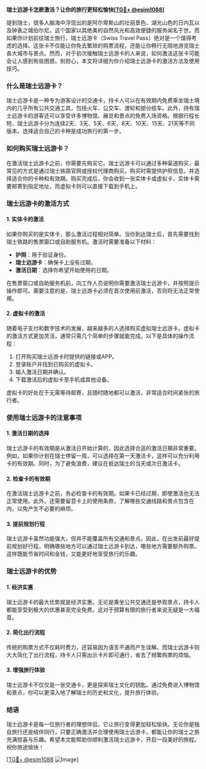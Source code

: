 **瑞士远游卡怎麽激活？让你的旅行更轻松愉快[[TG💪+ @esim1088](https://t.me/s/esim1088)]**

提到瑞士，很多人脑海中浮现出的是阿尔卑斯山的壮丽景色、湖光山色的日内瓦以及钟表之城伯尔尼。这个国家以其绝美的自然风光和高效便捷的服务闻名于世。而如果你计划前往瑞士旅行，瑞士远游卡（Swiss Travel Pass）绝对是一个值得考虑的选择。这张卡不仅能让你免去繁琐的购票流程，还能让你畅行无阻地游览瑞士各大城市与景点。然而，对于初次接触瑞士远游卡的人来说，如何激活这张卡可能会让人感到有些困惑。别担心，本文将详细为你介绍瑞士远游卡的激活方法及使用技巧。

### 什么是瑞士远游卡？

瑞士远游卡是一种专为游客设计的交通卡，持卡人可以在有效期内免费乘坐瑞士境内的几乎所有公共交通工具，包括火车、公交车、渡轮和部分缆车。此外，持有瑞士远游卡的游客还可以享受许多博物馆、展览和景点的免费入场资格。根据行程长短，瑞士远游卡分为连续2天、3天、5天、6天、8天、10天、15天、21天等不同版本。选择适合自己的卡种是成功旅行的第一步。

### 如何购买瑞士远游卡？

在激活瑞士远游卡之前，你需要先购买它。瑞士远游卡可以通过多种渠道购买，最常见的方式是通过瑞士铁路官网或授权代理商购买。购买时需提供护照信息，并选择适合你的卡种和有效期。购买完成后，你会收到一张实体卡或虚拟卡，实体卡需要邮寄到指定地址，而虚拟卡则可以直接下载到手机上。

### 瑞士远游卡的激活方式

#### 1. 实体卡的激活

如果你购买的是实体卡，那么激活过程相对简单。当你到达瑞士后，首先需要找到瑞士铁路的售票窗口或自助服务机。激活时需要准备以下材料：

- **护照**：用于验证身份。
- **瑞士远游卡**：确保卡上没有过期。
- **激活日期**：选择你希望开始使用的日期。

在售票窗口或自助服务机前，向工作人员说明你需要激活瑞士远游卡，并按照提示操作即可。需要注意的是，瑞士远游卡必须在首次使用前激活，否则将无法正常使用。

#### 2. 虚拟卡的激活

随着电子支付和数字技术的发展，越来越多的人选择购买虚拟瑞士远游卡。虚拟卡的激活方式更加灵活，通常只需几个简单的步骤就能完成。以下是具体的操作流程：

1. 打开购买瑞士远游卡时提供的链接或APP。
2. 登录账户并找到已购买的虚拟卡。
3. 输入激活日期并确认。
4. 下载激活后的虚拟卡至手机或其他设备。

虚拟卡的好处在于无需等待邮寄，且随时随地都可以激活，非常适合时间紧张的旅行者。

### 使用瑞士远游卡的注意事项

#### 1. 激活日期的选择

瑞士远游卡的有效期是从激活日开始计算的，因此选择合适的激活日期非常重要。例如，如果你计划在瑞士停留一周，可以选择在第一天激活卡，这样可以充分利用卡的有效期。同时，为了避免浪费，建议在抵达瑞士的当天或次日激活卡。

#### 2. 检查卡的有效期

在激活瑞士远游卡之前，务必检查卡的有效期。如果卡已经过期，即使激活也无法正常使用。此外，还需要留意卡上的使用条款，了解哪些交通线路和景点包含在内，以免产生不必要的麻烦。

#### 3. 提前规划行程

瑞士远游卡虽然功能强大，但并不能覆盖所有交通和景点。因此，在出发前最好提前规划好行程，明确哪些地方可以通过瑞士远游卡到达，哪些地方需要额外购票。这样既能节省时间和金钱，又能更好地享受旅行的乐趣。

### 瑞士远游卡的优势

#### 1. 经济实惠

瑞士远游卡的最大优势就是经济实惠。无论是乘坐公共交通还是参观景点，持卡人都能享受到极大的优惠甚至完全免费。这对于预算有限的旅行者来说无疑是一大福音。

#### 2. 简化出行流程

传统的购票方式不仅耗时费力，还容易因为语言不通而产生误解。而瑞士远游卡则大大简化了出行流程，持卡人只需出示卡片即可通行，省去了频繁购票的烦恼。

#### 3. 增强旅行体验

瑞士远游卡不仅仅是一张交通卡，更是探索瑞士文化的钥匙。通过免费进入博物馆和景点，你可以更深入地了解瑞士的历史和文化，提升旅行体验。

### 结语

瑞士远游卡是每一位旅行者的理想伴侣，它让旅行变得更加轻松愉快。无论你是独自旅行还是结伴同行，只要正确激活并合理使用瑞士远游卡，都能让你的瑞士之旅充满惊喜与乐趣。希望本文能帮助你顺利激活瑞士远游卡，开启一段美好的旅程。祝你旅途愉快！

[[TG💪+ @esim1088](https://t.me/s/esim1088) ![Image](https://i.postimg.cc/4NQfJmqS/Snipaste-2025-05-13-00-14-12.png)]